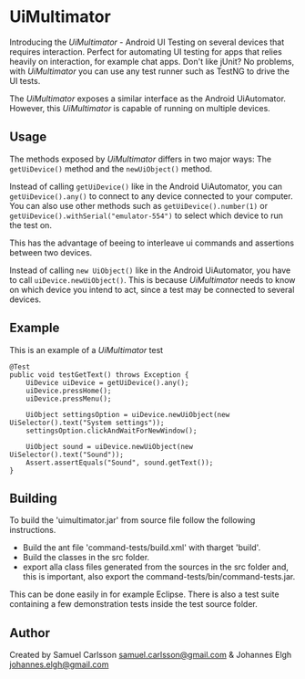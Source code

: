 # UiMultimator #
Introducing the *UiMultimator* - Android UI Testing on several devices that requires interaction. Perfect for automating UI testing for apps that relies heavily on interaction, for example chat apps. Don't like jUnit? No problems, with *UiMultimator* you can use any test runner such as TestNG to drive the UI tests.

The *UiMultimator* exposes a similar interface as the Android UiAutomator. However, this *UiMultimator* is capable of running on multiple devices.

## Usage ##
The methods exposed by *UiMultimator* differs in two major ways: The `getUiDevice()` method and the `newUiObject()` method.

Instead of calling `getUiDevice()` like in the Android UiAutomator, you can `getUiDevice().any()` to connect to any device connected to your computer. You can also use other methods such as `getUiDevice().number(1)` or `getUiDevice().withSerial("emulator-554")` to select which device to run the test on.

This has the advantage of beeing to interleave ui commands and assertions between two devices.

Instead of calling `new UiObject()` like in the Android UiAutomator, you have to call `uiDevice.newUiObject()`. This is because *UiMultimator* needs to know on which device you intend to act, since a test may be connected to several devices.

## Example ##
This is an example of a *UiMultimator* test

    @Test
	public void testGetText() throws Exception {
		UiDevice uiDevice = getUiDevice().any();
		uiDevice.pressHome();
		uiDevice.pressMenu();
		
		UiObject settingsOption = uiDevice.newUiObject(new UiSelector().text("System settings"));
		settingsOption.clickAndWaitForNewWindow();
		
		UiObject sound = uiDevice.newUiObject(new UiSelector().text("Sound"));
		Assert.assertEquals("Sound", sound.getText());
	}

## Building ##
To build the 'uimultimator.jar' from source file follow the following instructions.

* Build the ant file 'command-tests/build.xml' with tharget 'build'.
* Build the classes in the src folder.
* export alla class files generated from the sources in the src folder and, this is important, also export the command-tests/bin/command-tests.jar.

This can be done easily in for example Eclipse. There is also a test suite containing a few demonstration tests inside the test source folder.

## Author ##
Created by Samuel Carlsson <samuel.carlsson@gmail.com> & Johannes Elgh <johannes.elgh@gmail.com>